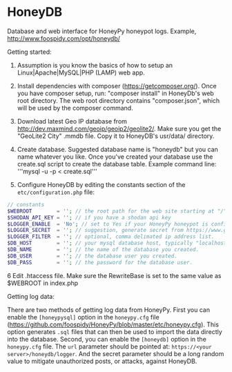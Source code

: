 HoneyDB
=======

Database and web interface for HoneyPy honeypot logs. Example, http://www.foospidy.com/opt/honeydb/


Getting started:

1. Assumption is you know the basics of how to setup an Linux|Apache|MySQL|PHP (LAMP) web app.

2. Install dependencies with composer (https://getcomposer.org/). Once you have composer setup, run: "composer install" in HoneyDb's web root directory. The web root directory contains "composer.json", which will be used by the composer command.

3. Download latest Geo IP database from http://dev.maxmind.com/geoip/geoip2/geolite2/. Make sure you get the "GeoLite2 City" .mmdb file. Copy it to HoneyDB's usr/data/ directory.

4. Create database. Suggested database name is "honeydb" but you can name whatever you like. Once you've created your database use the create.sql script to create the database table. Example command line:
'''mysql -u <db username> -p <db name> < create.sql'''

5. Configure HoneyDB by editing the constants section of the `etc/configuration.php` file:
```php
// constants
$WEBROOT        = ''; // the root path for the web site starting at "/"
$SHODAN_API_KEY = ''; // if you have a shodan api key
$LOGGER_ENABLE  = 'No'; // set to Yes if your HoneyPy honeypot is configured to post logs to the web logger.
$LOGGER_SECRET  = ''; // suggestion, generate secret from https://www.grc.com/passwords.htm
$LOGGER_FILTER  = ''; // optional, comma delimated ip address list.
$DB_HOST        = ''; // your mysql database host, typically "localhost"
$DB_NAME        = ''; // the name of the database you created.
$DB_USER        = ''; // the database user you created.
$DB_PASS        = ''; // the password for the database user.

```

6 Edit .htaccess file. Make sure the RewriteBase is set to the same value as $WEBROOT in index.php

Getting log data:

There are two methods of getting log data from HoneyPy. First you can enable the `[honeypysql]` option in the `honeypy.cfg` file (https://github.com/foospidy/HoneyPy/blob/master/etc/honeypy.cfg). This option generates `.sql` files that can then be used to import the data directly into the database. Second, you can enable the `[honeydb]` option in the `honeypy.cfg` file. The `url` parameter should be pointed at: `https://<your server>/honeydb/logger`. And the secret parameter should be a long random value to mitigate unauthorized posts, or attacks, against HoneyDB.
